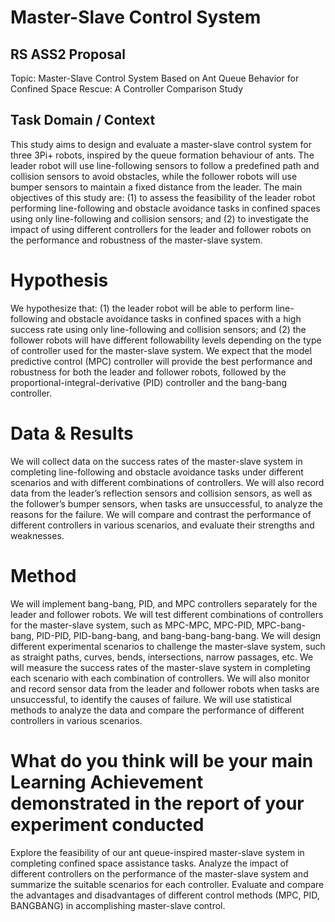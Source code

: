 # Master-Slave Control System


## RS ASS2 Proposal

Topic: Master-Slave Control System Based on Ant Queue Behavior for Confined Space Rescue: A Controller Comparison Study


## Task Domain / Context

This study aims to design and evaluate a master-slave control system for three 3Pi+ robots, inspired by the queue formation behaviour of ants. The leader robot will use line-following sensors to follow a predefined path and collision sensors to avoid obstacles, while the follower robots will use bumper sensors to maintain a fixed distance from the leader. The main objectives of this study are: (1) to assess the feasibility of the leader robot performing line-following and obstacle avoidance tasks in confined spaces using only line-following and collision sensors; and (2) to investigate the impact of using different controllers for the leader and follower robots on the performance and robustness of the master-slave system.


# Hypothesis

We hypothesize that: (1) the leader robot will be able to perform line-following and obstacle avoidance tasks in confined spaces with a high success rate using only line-following and collision sensors; and (2) the follower robots will have different followability levels depending on the type of controller used for the master-slave system. We expect that the model predictive control (MPC) controller will provide the best performance and robustness for both the leader and follower robots, followed by the proportional-integral-derivative (PID) controller and the bang-bang controller.


# Data & Results

We will collect data on the success rates of the master-slave system in completing line-following and obstacle avoidance tasks under different scenarios and with different combinations of controllers. We will also record data from the leader’s reflection sensors and collision sensors, as well as the follower’s bumper sensors, when tasks are unsuccessful, to analyze the reasons for the failure. We will compare and contrast the performance of different controllers in various scenarios, and evaluate their strengths and weaknesses.


# Method
We will implement bang-bang, PID, and MPC controllers separately for the leader and follower robots. We will test different combinations of controllers for the master-slave system, such as MPC-MPC, MPC-PID, MPC-bang-bang, PID-PID, PID-bang-bang, and bang-bang-bang-bang. We will design different experimental scenarios to challenge the master-slave system, such as straight paths, curves, bends, intersections, narrow passages, etc. We will measure the success rates of the master-slave system in completing each scenario with each combination of controllers. We will also monitor and record sensor data from the leader and follower robots when tasks are unsuccessful, to identify the causes of failure. We will use statistical methods to analyze the data and compare the performance of different controllers in various scenarios.


# What do you think will be your main Learning Achievement demonstrated in the report of your experiment conducted
Explore the feasibility of our ant queue-inspired master-slave system in completing confined space assistance tasks. Analyze the impact of different controllers on the performance of the master-slave system and summarize the suitable scenarios for each controller. Evaluate and compare the advantages and disadvantages of different control methods (MPC, PID, BANGBANG) in accomplishing master-slave control.




